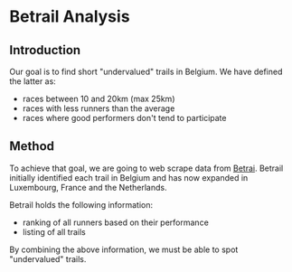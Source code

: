 # Betrail Analysis

## Introduction

Our goal is to find short "undervalued" trails in Belgium. We have defined the latter as:
- races between 10 and 20km (max 25km)
- races with less runners than the average
- races where good performers don't tend to participate

## Method

To achieve that goal, we are going to web scrape data from [Betrai](https://www.betrail.run/home). Betrail initially identified each trail in Belgium and has now expanded in Luxembourg, France and the Netherlands.

Betrail holds the following information:
- ranking of all runners based on their performance
- listing of all trails 

By combining the above information, we must be able to spot "undervalued" trails.
